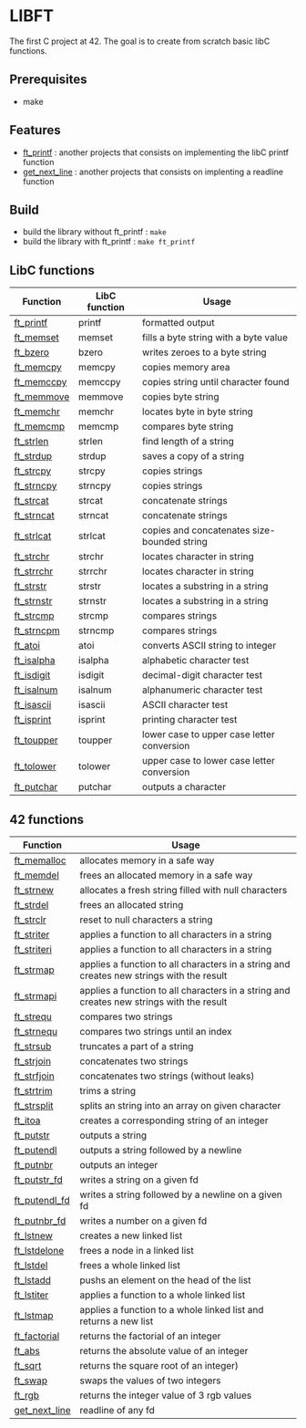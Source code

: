 # LIBFT

The first C project at 42. The goal is to create from scratch basic libC functions.

## Prerequisites
- make

## Features
- [ft\_printf](https://github.com/theduv/ft_printf) : another projects that consists on implementing the libC printf function
- [get\_next\_line](https://github.com/theduv/get_next_line) : another projects that consists on implenting a readline function

## Build

- build the library without ft\_printf :
	`make`
- build the library with ft\_printf :
	`make ft_printf`

## LibC functions

| **Function** | **LibC function** | **Usage** |
| ------------ | ----------------- | --------- |
|[ft\_printf](https://github.com/theduv/libft/blob/master/srcs/ft_printf.c)|printf|formatted output|
|[ft\_memset](https://github.com/theduv/libft/blob/master/srcs/ft_memset.c)|memset|fills a byte string with a byte value|
|[ft\_bzero](https://github.com/theduv/libft/blob/master/srcs/ft_bzero.c)|bzero|writes zeroes to a byte string|
|[ft\_memcpy](https://github.com/theduv/libft/blob/master/srcs/ft_memcpy.c)|memcpy|copies memory area|
|[ft\_memccpy](https://github.com/theduv/libft/blob/master/srcs/ft_memccpy.c)|memccpy|copies string until character found|
|[ft\_memmove](https://github.com/theduv/libft/blob/master/srcs/ft_memmove.c)|memmove|copies byte string|
|[ft\_memchr](https://github.com/theduv/libft/blob/master/srcs/ft_memchr.c)|memchr|locates byte in byte string|
|[ft\_memcmp](https://github.com/theduv/libft/blob/master/srcs/ft_memcmp.c)|memcmp|compares byte string|
|[ft\_strlen](https://github.com/theduv/libft/blob/master/srcs/ft_strlen.c)|strlen|find length of a string|
|[ft\_strdup](https://github.com/theduv/libft/blob/master/srcs/ft_strdup.c)|strdup|saves a copy of a string|
|[ft\_strcpy](https://github.com/theduv/libft/blob/master/srcs/ft_strcpy.c)|strcpy|copies strings|
|[ft\_strncpy](https://github.com/theduv/libft/blob/master/srcs/ft_strncpy.c)|strncpy|copies strings|
|[ft\_strcat](https://github.com/theduv/libft/blob/master/srcs/ft_strcat.c)|strcat|concatenate strings|
|[ft\_strncat](https://github.com/theduv/libft/blob/master/srcs/ft_strncat.c)|strncat|concatenate strings|
|[ft\_strlcat](https://github.com/theduv/libft/blob/master/srcs/ft_strncat.c)|strlcat|copies and concatenates size-bounded string|
|[ft\_strchr](https://github.com/theduv/libft/blob/master/srcs/ft_strchr.c)|strchr|locates character in string|
|[ft\_strrchr](https://github.com/theduv/libft/blob/master/srcs/ft_strrchr.c)|strrchr|locates character in string|
|[ft\_strstr](https://github.com/theduv/libft/blob/master/srcs/ft_strstr.c)|strstr|locates a substring in a string|
|[ft\_strnstr](https://github.com/theduv/libft/blob/master/srcs/ft_strnstr.c)|strnstr|locates a substring in a string|
|[ft\_strcmp](https://github.com/theduv/libft/blob/master/srcs/ft_strcmp.c)|strcmp|compares strings|
|[ft\_strncpm](https://github.com/theduv/libft/blob/master/srcs/ft_strncmp.c)|strncmp|compares strings|
|[ft\_atoi](https://github.com/theduv/libft/blob/master/srcs/ft_atoi.c)|atoi|converts ASCII string to integer|
|[ft\_isalpha](https://github.com/theduv/libft/blob/master/srcs/ft_isalpha.c)|isalpha|alphabetic character test|
|[ft\_isdigit](https://github.com/theduv/libft/blob/master/srcs/ft_isdigit.c)|isdigit|decimal-digit character test|
|[ft\_isalnum](https://github.com/theduv/libft/blob/master/srcs/ft_isalnum.c)|isalnum|alphanumeric character test|
|[ft\_isascii](https://github.com/theduv/libft/blob/master/srcs/ft_isascii.c)|isascii|ASCII character test|
|[ft\_isprint](https://github.com/theduv/libft/blob/master/srcs/ft_isprint.c)|isprint|printing character test|
|[ft\_toupper](https://github.com/theduv/libft/blob/master/srcs/ft_toupper.c)|toupper|lower case to upper case letter conversion|
|[ft\_tolower](https://github.com/theduv/libft/blob/master/srcs/ft_tolower.c)|tolower|upper case to lower case letter conversion|
|[ft\_putchar](https://github.com/theduv/libft/blob/master/srcs/ft_putchar)|putchar|outputs a character|

## 42 functions

| **Function** | **Usage** |
| ------------ | --------- |
|[ft\_memalloc](https://github.com/theduv/libft/blob/master/srcs/ft_memalloc.c)|allocates memory in a safe way|
|[ft\_memdel](https://github.com/theduv/libft/blob/master/srcs/ft_memdel.c)|frees an allocated memory in a safe way|
|[ft\_strnew](https://github.com/theduv/libft/blob/master/srcs/ft_strnew.c)|allocates a fresh string filled with null characters|
|[ft\_strdel](https://github.com/theduv/libft/blob/master/srcs/ft_strnew.c)|frees an allocated string|
|[ft\_strclr](https://github.com/theduv/libft/blob/master/srcs/ft_strclr.c)|reset to null characters a string|
|[ft\_striter](https://github.com/theduv/libft/blob/master/srcs/ft_striter.c)|applies a function to all characters in a string|
|[ft\_striteri](https://github.com/theduv/libft/blob/master/srcs/ft_striteri.c)|applies a function to all characters in a string|
|[ft\_strmap](https://github.com/theduv/libft/blob/master/srcs/ft_strmap.c)|applies a function to all characters in a string and creates new strings with the result|
|[ft\_strmapi](https://github.com/theduv/libft/blob/master/srcs/ft_strmapi.c)|applies a function to all characters in a string and creates new strings with the result|
|[ft\_strequ](https://github.com/theduv/libft/blob/master/srcs/ft_strequ.c)|compares two strings|
|[ft\_strnequ](https://github.com/theduv/libft/blob/master/srcs/ft_strnequ.c)|compares two strings until an index|
|[ft\_strsub](https://github.com/theduv/libft/blob/master/srcs/ft_strsub.c)|truncates a part of a string|
|[ft\_strjoin](https://github.com/theduv/libft/blob/master/srcs/ft_strjoin.c)|concatenates two strings|
|[ft\_strfjoin](https://github.com/theduv/libft/blob/master/srcs/ft_strfjoin.c)|concatenates two strings (without leaks)|
|[ft\_strtrim](https://github.com/theduv/libft/blob/master/srcs/ft_strtrim.c)|trims a string|
|[ft\_strsplit](https://github.com/theduv/libft/blob/master/srcs/ft_strsplit.c)|splits an string into an array on given character|
|[ft\_itoa](https://github.com/theduv/libft/blob/master/srcs/ft_itoa.c)|creates a corresponding string of an integer|
|[ft\_putstr](https://github.com/theduv/libft/blob/master/srcs/ft_putstr.c)|outputs a string|
|[ft\_putendl](https://github.com/theduv/libft/blob/master/srcs/ft_putendl.c)|outputs a string followed by a newline|
|[ft\_putnbr](https://github.com/theduv/libft/blob/master/srcs/ft_putnbr.c)|outputs an integer|[ft\_putchar\_fd](https://github.com/theduv/libft/blob/master/srcs/ft_putchar_fd.c)|writes a character on a given fd|
|[ft\_putstr\_fd](https://github.com/theduv/libft/blob/master/srcs/ft_putstr_fd.c)|writes a string on a given fd|
|[ft\_putendl\_fd](https://github.com/theduv/libft/blob/master/srcs/ft_putendl_fd.c)|writes a string followed by a newline on a given fd|
|[ft\_putnbr\_fd](https://github.com/theduv/libft/blob/master/srcs/ft_putnbr_fd.c)|writes a number on a given fd|
|[ft\_lstnew](https://github.com/theduv/libft/blob/master/srcs/ft_lstnew.c)|creates a new linked list|
|[ft\_lstdelone](https://github.com/theduv/libft/blob/master/srcs/ft_lstdelone.c)|frees a node in a linked list|
|[ft\_lstdel](https://github.com/theduv/libft/blob/master/srcs/ft_lstdel.c)|frees a whole linked list|
|[ft\_lstadd](https://github.com/theduv/libft/blob/master/srcs/ft_lstadd.c)|pushs an element on the head of the list|
|[ft\_lstiter](https://github.com/theduv/libft/blob/master/srcs/ft_lstiter.c)|applies a function to a whole linked list|
|[ft\_lstmap](https://github.com/theduv/libft/blob/master/srcs/ft_lstmap.c)|applies a function to a whole linked list and returns a new list|
|[ft\_factorial](https://github.com/theduv/libft/blob/master/srcs/ft_factorial.c)|returns the factorial of an integer|
|[ft\_abs](https://github.com/theduv/libft/blob/master/srcs/ft_abs.c)|returns the absolute value of an integer|
|[ft\_sqrt](https://github.com/theduv/libft/blob/master/srcs/ft_sqrt.c)|returns the square root of an integer)|
|[ft\_swap](https://github.com/theduv/libft/blob/master/srcs/ft_swap.c)|swaps the values of two integers|
|[ft\_rgb](https://github.com/theduv/libft/blob/master/srcs/ft_rgb.c)|returns the integer value of 3 rgb values|
|[get\_next\_line](https://github.com/theduv/libft/blob/master/srcs/get_next_line.c)|readline of any fd|
